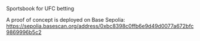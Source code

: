 Sportsbook for UFC betting

A proof of concept is deployed on Base Sepolia: https://sepolia.basescan.org/address/0xbc8398c0ffb6e9d49d0077a672bfc9869996b5c2